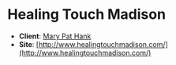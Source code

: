 # Healing Touch Madison
* **Client**: [Mary Pat Hank](mphank@charter.net)
* **Site**: [http://www.healingtouchmadison.com/](http://www.healingtouchmadison.com/)
